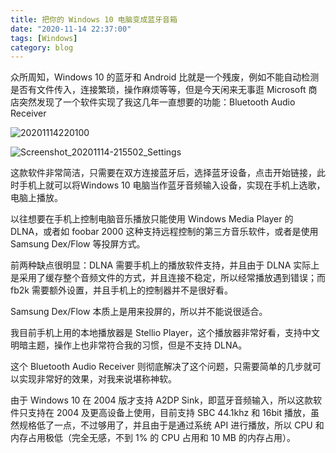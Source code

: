 ```yaml
---
title: 把你的 Windows 10 电脑变成蓝牙音箱
date: "2020-11-14 22:37:00"
tags: [Windows]
category: blog
---
```

众所周知，Windows 10 的蓝牙和 Android 比就是一个残废，例如不能自动检测是否有文件传入，连接繁琐，操作麻烦等等，但是今天闲来无事逛 Microsoft 商店突然发现了一个软件实现了我这几年一直想要的功能：Bluetooth Audio Receiver

<!-- more -->

![20201114220100](https://tvax1.sinaimg.cn/large/005ZJ4a1ly1gkp2zjnsw1j30hw0hft8q.jpg "candark")

![Screenshot_20201114-215502_Settings](https://tva3.sinaimg.cn/large/005ZJ4a1ly1gkp2zvf45hj31402gwtfd.jpg "candark")

这款软件非常简洁，只需要在双方连接蓝牙后，选择蓝牙设备，点击开始链接，此时手机上就可以将Windows 10 电脑当作蓝牙音频输入设备，实现在手机上选歌，电脑上播放。

以往想要在手机上控制电脑音乐播放只能使用 Windows Media Player 的 DLNA，或者如 foobar 2000 这种支持远程控制的第三方音乐软件，或者是使用 Samsung Dex/Flow 等投屏方式。

前两种缺点很明显：DLNA 需要手机上的播放软件支持，并且由于 DLNA 实际上是采用了缓存整个音频文件的方式，并且连接不稳定，所以经常播放遇到错误；而 fb2k 需要额外设置，并且手机上的控制器并不是很好看。

Samsung Dex/Flow 本质上是用来投屏的，所以并不能说很适合。

我目前手机上用的本地播放器是 Stellio Player，这个播放器非常好看，支持中文明暗主题，操作上也非常符合我的习惯，但是不支持 DLNA。

这个 Bluetooth Audio Receiver 则彻底解决了这个问题，只需要简单的几步就可以实现非常好的效果，对我来说堪称神软。

由于 Windows 10 在 2004 版才支持 A2DP Sink，即蓝牙音频输入，所以这款软件只支持在 2004 及更高设备上使用，目前支持 SBC 44.1khz 和 16bit 播放，虽然规格低了一点，不过够用了，并且由于是通过系统 API 进行播放，所以 CPU 和内存占用极低（完全无感，不到 1% 的 CPU 占用和 10 MB 的内存占用）。